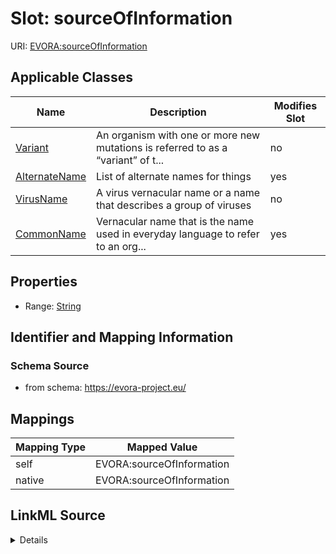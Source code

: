 

# Slot: sourceOfInformation



URI: [EVORA:sourceOfInformation](https://evora-project.eu/sourceOfInformation)



<!-- no inheritance hierarchy -->





## Applicable Classes

| Name | Description | Modifies Slot |
| --- | --- | --- |
| [Variant](Variant.md) | An organism with one or more new mutations is referred to as a “variant” of t... |  no  |
| [AlternateName](AlternateName.md) | List of alternate names for things |  yes  |
| [VirusName](VirusName.md) | A virus vernacular name or a name that describes a group of viruses |  no  |
| [CommonName](CommonName.md) | Vernacular name that is the name used in everyday language to refer to an org... |  yes  |







## Properties

* Range: [String](String.md)





## Identifier and Mapping Information







### Schema Source


* from schema: https://evora-project.eu/




## Mappings

| Mapping Type | Mapped Value |
| ---  | ---  |
| self | EVORA:sourceOfInformation |
| native | EVORA:sourceOfInformation |




## LinkML Source

<details>
```yaml
name: sourceOfInformation
from_schema: https://evora-project.eu/
rank: 1000
alias: sourceOfInformation
domain_of:
- CommonName
- AlternateName
range: string

```
</details>